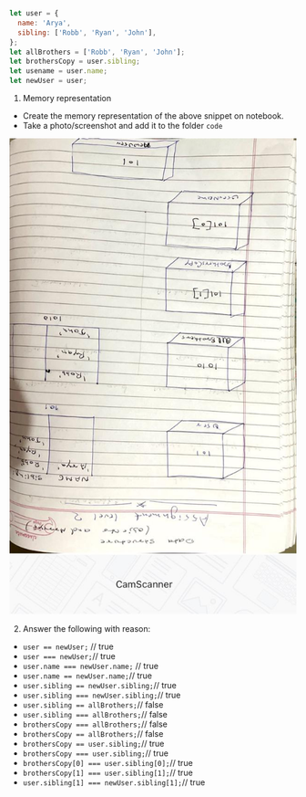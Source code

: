 ```js
let user = {
  name: 'Arya',
  sibling: ['Robb', 'Ryan', 'John'],
};
let allBrothers = ['Robb', 'Ryan', 'John'];
let brothersCopy = user.sibling;
let usename = user.name;
let newUser = user;
```

1. Memory representation

- Create the memory representation of the above snippet on notebook.
- Take a photo/screenshot and add it to the folder `code`

<!-- To add this image here use ![name](./hello.jpg) -->
![name](./img/img-1.jpeg)

2. Answer the following with reason:

- `user == newUser;` // true
- `user === newUser;`// true
- `user.name === newUser.name;` // true
- `user.name == newUser.name;`// true
- `user.sibling == newUser.sibling;`// true
- `user.sibling === newUser.sibling;`// true
- `user.sibling == allBrothers;`// false
- `user.sibling === allBrothers;`// false
- `brothersCopy === allBrothers;`// false
- `brothersCopy == allBrothers;`// false
- `brothersCopy == user.sibling;`// true
- `brothersCopy === user.sibling;`// true
- `brothersCopy[0] === user.sibling[0];`// true
- `brothersCopy[1] === user.sibling[1];`// true
- `user.sibling[1] === newUser.sibling[1];`// true
